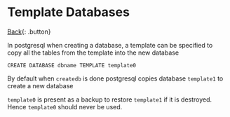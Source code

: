 # Template Databases

[Back](./postgres.md){: .button}

In postgresql when creating a database, a template can be specified to copy all the tables from the template into the new database

`CREATE DATABASE dbname TEMPLATE template0`

By default when `createdb` is done postgresql copies database `template1` to create a new database

`template0` is present as a backup to restore `template1` if it is destroyed. Hence `template0` should never be used.

